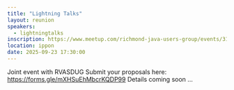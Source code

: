 ```yaml
---
title: "Lightning Talks"
layout: reunion
speakers:
  - lightningtalks
inscription: https://www.meetup.com/richmond-java-users-group/events/310726490/?utm_medium=referral&utm_campaign=share-btn_savedevents_share_modal&utm_source=link&utm_version=v2
location: ippon
date: 2025-09-23 17:30:00
---
```


Joint event with RVASDUG
Submit your proposals here: https://forms.gle/mXHSuEhMbcrKQDP99
Details coming soon ...